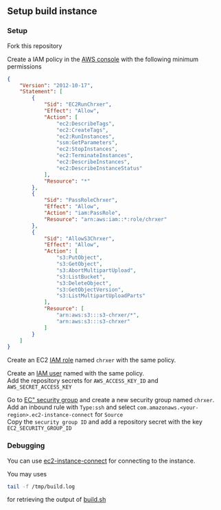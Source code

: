 ## Setup build instance

### Setup
Fork this repository

Create a IAM policy in the [AWS console](https://console.aws.amazon.com/iamv2/home#/policies) with the following minimum permissions
```json
{
	"Version": "2012-10-17",
	"Statement": [
		{
			"Sid": "EC2RunChrxer",
			"Effect": "Allow",
			"Action": [
				"ec2:DescribeTags",
				"ec2:CreateTags",
				"ec2:RunInstances",
				"ssm:GetParameters",
				"ec2:StopInstances",
				"ec2:TerminateInstances",
				"ec2:DescribeInstances",
				"ec2:DescribeInstanceStatus"
			],
			"Resource": "*"
		},
		{
			"Sid": "PassRoleChrxer",
			"Effect": "Allow",
			"Action": "iam:PassRole",
			"Resource": "arn:aws:iam::*:role/chrxer"
		},
		{
			"Sid": "AllowS3Chrxer",
			"Effect": "Allow",
			"Action": [
				"s3:PutObject",
				"s3:GetObject",
				"s3:AbortMultipartUpload",
				"s3:ListBucket",
				"s3:DeleteObject",
				"s3:GetObjectVersion",
				"s3:ListMultipartUploadParts"
			],
			"Resource": [
				"arn:aws:s3:::s3-chrxer/*",
				"arn:aws:s3:::s3-chrxer"
			]
		}
	]
}
```
Create an EC2 [IAM role](https://console.aws.amazon.com/iamv2/home#/roles) named `chrxer` with the same policy.

Create an [IAM user](https://console.aws.amazon.com/iamv2/home#/users) named with the same policy. \
Add the repository secrets for `AWS_ACCESS_KEY_ID` and `AWS_SECRET_ACCESS_KEY`

Go to [EC" security group](https://console.aws.amazon.com/ec2/home#SecurityGroups:) and create a new security group named `chrxer`. \
Add an inbound rule with `Type:ssh` and select `com.amazonaws.<your-region>.ec2-instance-connect` for `Source` \
Copy the `security group ID` and add a repository secret with the key `EC2_SECURITY_GROUP_ID`

### Debugging
You can use [ec2-instance-connect](https://docs.aws.amazon.com/AWSEC2/latest/UserGuide/ec2-instance-connect-methods.html) for connecting to the instance.

You may uses
```bash
tail -f /tmp/build.log
```
for retrieving the output of [build.sh](../build.sh)